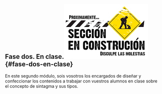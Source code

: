 ## Fase dos. En clase.![descarga (1).png](images/image6.png) {#fase-dos-en-clase}

En este segundo módulo, sois vosotros los encargados de diseñar y confeccionar los contenidos a trabajar con vuestros alumnos en clase sobre el  concepto de sintagma y sus tipos.